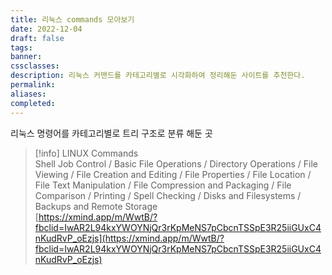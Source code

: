 ```yaml
---
title: 리눅스 commands 모아보기
date: 2022-12-04
draft: false
tags: 
banner: 
cssclasses: 
description: 리눅스 커맨드를 카테고리별로 시각화하여 정리해둔 사이트를 추천한다.
permalink: 
aliases: 
completed:
---
```

리눅스 명령어를 카테고리별로 트리 구조로 분류 해둔 곳
> [!info] LINUX Commands  
> Shell Job Control / Basic File Operations / Directory Operations / File Viewing / File Creation and Editing / File Properties / File Location / File Text Manipulation / File Compression and Packaging / File Comparison / Printing / Spell Checking / Disks and Filesystems / Backups and Remote Storage  
> [https://xmind.app/m/WwtB/?fbclid=IwAR2L94kxYWOYNjQr3rKpMeNS7pCbcnTSSpE3R25iiGUxC4nKudRvP_oEzjs](https://xmind.app/m/WwtB/?fbclid=IwAR2L94kxYWOYNjQr3rKpMeNS7pCbcnTSSpE3R25iiGUxC4nKudRvP_oEzjs)